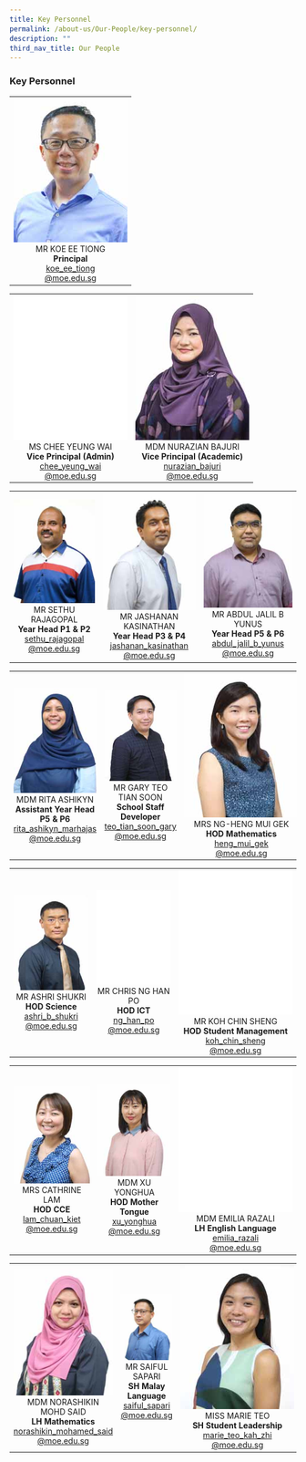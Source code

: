 ```yaml
---
title: Key Personnel
permalink: /about-us/Our-People/key-personnel/
description: ""
third_nav_title: Our People
---
```

### **Key Personnel**

 <table>
	<tbody>
		<tr>
			<td style="width: 200px;">
				<div style="text-align: center;">
					<img src="/images/About Us/Our People/MR KOE EE TIONG-200px.jpeg" style="width:200px">
				MR KOE EE TIONG<br>
				<b>Principal</b><br>
				<a href="mailto:koe_ee_tiong@moe.edu.sg" target="">koe_ee_tiong<br>@moe.edu.sg</a>
				</div>
			</td>
		</tr>
		</tbody>
	</table>

<table>
	<tbody>
		<tr>
			<td style="width: 200px;">
				<div style="text-align: center;">
					<img src="/images/About Us/Our People/blank-200px.png" style="width:200px">
					MS CHEE YEUNG WAI<br>
					<b>Vice Principal (Admin)</b><br>
					<a href="mailto:chee_yeung_wai@moe.edu.sg" target="">chee_yeung_wai<br>@moe.edu.sg</a>
				</div>
			</td>
			<td style="width: 200px;">
				<div style="text-align: center;">
					<img src="/images/About Us/Our People/MDM NURAZIAN BAJURI-200px.jpeg" style="width:200px">
					MDM NURAZIAN BAJURI<br>
					<b>Vice Principal (Academic)</b><br>
					<a href="mailto:nurazian_bajuri@schools.gov.sg" target="">nurazian_bajuri<br>@moe.edu.sg</a>
				</div>
			</td>
		</tr>
	</tbody>
</table>

<table>
	<tbody>
		<tr>
			<td style="width: 200px;">
				<div style="text-align: center;">
					<img src="/images/About Us/Our People/MR SETHU RAJAGOPAL-200px.jpeg" style="width:200px">
					MR SETHU RAJAGOPAL<br>
					<b>Year Head P1 & P2</b><br>
					<a href="mailto:sethu_rajagopal@moe.edu.sg" target="">sethu_rajagopal<br>@moe.edu.sg</a>
				</div>
			</td>
			<td style="width: 200px;">
				<div style="text-align: center;">
					<img src="/images/About Us/Our People/MR JASHANAN KASINATHAN-200px.jpeg" style="width:200px">
					MR JASHANAN KASINATHAN<br>
					<b>Year Head P3 & P4</b><br>
					<a href="mailto:jashanan_kasinathan@moe.edu.sg" target="">jashanan_kasinathan<br>@moe.edu.sg</a>
				</div>
			</td>
			<td style="width: 200px;">
				<div style="text-align: center;">
					<img src="/images/About Us/Our People/MR ABDUL JALIL B YUNUS-200px.jpeg" style="width:200px">
					MR ABDUL JALIL B YUNUS<br>
					<b>Year Head P5 & P6</b><br>
					<a href="mailto:abdul_jalil_b_yunus@moe.edu.sg" target="">abdul_jalil_b_yunus<br>@moe.edu.sg</a>
				</div>
			</td>
		</tr>
	</tbody>
</table>

<table>
	<tbody>
		<tr>
			<td style="width: 200px;">
				<div style="text-align: center;">
					<img src="/images/About Us/Our People/MDM RITA ASHIKYN-200px.jpeg" style="width:200px">
					MDM RITA ASHIKYN<br>
					<b>Assistant Year Head P5 & P6</b><br>
					<a href="mailto:rita_ashikyn_marhajas@moe.edu.sg" target="">rita_ashikyn_marhajas<br>@moe.edu.sg</a>
				</div>
			</td>
			<td style="width: 200px;">
				<div style="text-align: center;">
					<img src="/images/About Us/Our People/MR GARY TEO TIAN SOON-200px.jpeg" style="width:200px">
					MR GARY TEO TIAN SOON<br>
					<b>School Staff Developer</b><br>
					<a href="mailto:teo_tian_soon_gary@moe.edu.sg" target="">teo_tian_soon_gary<br>@moe.edu.sg</a>
				</div>
			</td>
			<td style="width: 200px;">
				<div style="text-align: center; width: 200px;">
					<img src="/images/About Us/Our People/MRS NG-HENG MUI GEK-200px.jpeg" style="width:200px">
					MRS NG-HENG MUI GEK<br>
					<b>HOD Mathematics</b><br>
					<a href="mailto:heng_mui_gek@moe.edu.sg" target="">heng_mui_gek<br>@moe.edu.sg</a>
				</div>
			</td>
		</tr>
	</tbody>
</table>

<table>
	<tbody>
		<tr>
			<td style="width: 200px;">
				<div style="text-align: center;">
					<img src="/images/About Us/Our People/MR ASHRI SHUKRI-200px.jpeg" style="width:200px">
					MR ASHRI SHUKRI<br>
					<b>HOD Science</b><br>
					<a href="mailto:ashri_b_shukri@moe.edu.sg" target="">ashri_b_shukri<br>@moe.edu.sg</a>
				</div>
			</td>
			<td style="width: 200px;">
				<div style="text-align: center;">
					<img src="/images/About Us/Our People/blank-200px.png" style="width:200px">
					MR CHRIS NG HAN PO<br>
					<b>HOD ICT</b><br>
					<a href="mailto:ng_han_po@moe.edu.sg" target="">ng_han_po<br>@moe.edu.sg</a>
				</div>
			</td>
			<td style="width: 200px;">
				<div style="text-align: center; width: 200px;">
								<img src="/images/About Us/Our People/blank-200px.png" style="width:200px">
					MR KOH CHIN SHENG<br>
					<b>HOD Student Management</b><br>
					<a href="mailto:koh_chin_sheng@moe.edu.sg" target="">koh_chin_sheng<br>@moe.edu.sg</a>
				</div>
			</td>
		</tr>
	</tbody>
</table>

<table>
	<tbody>
		<tr>
			<td style="width: 200px;">
				<div style="text-align: center;">
					<img src="/images/About Us/Our People/MRS CATHRINE LAM-200px.jpeg" style="width:200px">
					MRS CATHRINE LAM<br>
					<b>HOD CCE</b><br>
					<a href="mailto:lam_chuan_kiet@moe.edu.sg" target="">lam_chuan_kiet<br>@moe.edu.sg</a>
				</div>
			</td>
			<td style="width: 200px;">
				<div style="text-align: center;">
					<img src="/images/About Us/Our People/MDM XU YONGHUA-200px.jpeg" style="width:200px">
					MDM XU YONGHUA<br>
					<b>HOD Mother Tongue</b><br>
					<a href="mailto:xu_yonghua@moe.edu.sg" target="">xu_yonghua<br>@moe.edu.sg</a>
				</div>
			</td>
			<td style="width: 200px;">
				<div style="text-align: center; width: 200px;">
					<img src="/images/About Us/Our People/blank-200px.png" style="width:200px">
					MDM EMILIA RAZALI<br>
					<b>LH English Language</b><br>
					<a href="mailto:emilia_razali@moe.edu.sg" target="">emilia_razali<br>@moe.edu.sg</a>
				</div>
			</td>
		</tr>
	</tbody>
</table>

<table>
	<tbody>
		<tr>
			<td style="width: 200px;">
				<div style="text-align: center;">
					<img src="/images/About Us/Our People/MDM NORASHIKIN MOHD SAID-200px.jpeg" style="width:200px">
					MDM NORASHIKIN<br>MOHD SAID<br>
					<b>LH Mathematics</b><br>
					<a href="mailto:norashikin_mohamed_said@moe.edu.sg" target="">norashikin_mohamed_said<br>@moe.edu.sg</a>
				</div>
			</td>
			<td style="width: 200px;">
				<div style="text-align: center;">
					<img src="/images/About Us/Our People/MR SAIFUL SAPARI-200px.jpeg" style="width:200px">
					MR SAIFUL SAPARI<br>
					<b>SH Malay Language</b><br>
					<a href="mailto:saiful_sapari@moe.edu.sg" target="">saiful_sapari<br>@moe.edu.sg</a>
				</div>
			</td>
			<td style="width: 200px;">
				<div style="text-align: center; width: 200px;">
					<img src="/images/About Us/Our People/MISS MARIE TEO-200px.jpeg" style="width:200px">
					MISS MARIE TEO<br>
					<b>SH Student Leadership</b><br>
					<a href="mailto:marie_teo_kah_zhi@moe.edu.sg" target="">marie_teo_kah_zhi<br>@moe.edu.sg</a>
				</div>
			</td>
		</tr>
	</tbody>
</table>